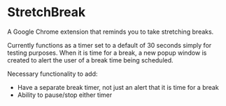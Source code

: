 # StretchBreak

A Google Chrome extension that reminds you to take stretching breaks. 

Currently functions as a timer set to a default of 30 seconds simply for testing purposes. When it is time for a break, a new popup window is created to alert the user of a break time being scheduled. 

Necessary functionality to add: 
- Have a separate break timer, not just an alert that it is time for a break
- Ability to pause/stop either timer 

